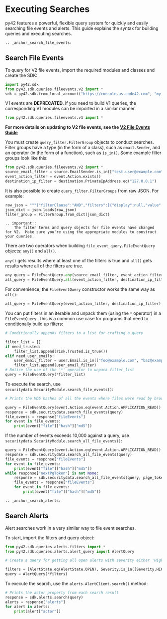 # Executing Searches

py42 features a powerful, flexible query system for quickly and easily searching file events and alerts.
This guide explains the syntax for building queries and executing searches.

```{eval-rst}
.. _anchor_search_file_events:
```
## Search File Events

To query for V2 file events, import the required modules and classes and create the SDK:
```python
import py42.sdk
from py42.sdk.queries.fileevents.v2 import *
sdk = py42.sdk.from_local_account("https://console.us.code42.com", "my_username", "my_password")
```

V1 events are **DEPRECATED**.  If you need to build V1 queries, the corresponding V1 modules can be imported in a similar manner.

```python
from py42.sdk.queries.fileevents.v1 import *
```

**For more details on updating to V2 file events, see the [V2 File Events Guide](v2apis.md)**

You must create `query_filter.FilterGroup` objects to conduct searches. Filter groups have a type
(in the form of a class), such as `email.Sender`, and an operator (in the form of a function), such as `is_in()`.
Some example filter groups look like this:

```python
from py42.sdk.queries.fileevents.v2 import *
source_email_filter = source.EmailSender.is_in(["test.user@example.com", "test.sender@example.com"])
event_action_filter = event.Action.exists()
destination_ip_filter = destination.PrivateIpAddress.eq("127.0.0.1")
```

It is also possible to create `query_filter.FilterGroups` from raw JSON. For example:

```python
raw_json = """{"filterClause":"AND","filters":[{"display":null,"value":"P1D","operator":"WITHIN_THE_LAST","term":"eventTimestamp"}]}"""
json_dict = json.loads(raw_json)
filter_group = FilterGroup.from_dict(json_dict)
```

```{eval-rst}
.. important::
    The filter terms and query objects for file events have changed for V2.  Make sure you're using the appropriate modules to construct your queries.
```

There are two operators when building `file_event_query.FileEventQuery` objects: `any()` and `all()`.

`any()` gets results where at least one of the filters is true and `all()` gets results where all of the filters are true.

```python
any_query = FileEventQuery.any(source_email_filter, event_action_filter)
all_query = FileEventQuery.all(event_action_filter, destination_ip_filter)
```

For convenience, the `FileEventQuery` constructor works the same way as `all()`:

```python
all_query = FileEventQuery(event_action_filter, destination_ip_filter)
```

You can put filters in an iterable and unpack them (using the `*` operator) in a `FileEventQuery`. This is a common
use case for programs that need to conditionally build up filters:

```python
# Conditionally appends filters to a list for crafting a query

filter_list = []
if need_trusted:
    filter_list.append(risk.Trusted.is_true())
elif need_user_emails:
    user_email_filter = user.Email.is_in(["foo@example.com", "baz@example.com"])
    filter_list.append(user_email_filter)
# Notice the use of the '*' operator to unpack filter_list
query = FileEventQuery(*filter_list)
```

To execute the search, use `securitydata.SecurityModule.search_file_events()`:

```python
# Prints the MD5 hashes of all the events where files were read by browser or other app.

query = FileEventQuery(event.Action.eq(event.Action.APPLICATION_READ))
response = sdk.securitydata.search_file_events(query)
file_events = response["fileEvents"]
for event in file_events:
    print(event["file"]["hash"]["md5"])
```

If the number of events exceeds 10,000 against a query, use `securitydata.SecurityModule.search_all_file_events()`:

```python
query = FileEventQuery(event.Action.eq(event.Action.APPLICATION_READ))
response = sdk.securitydata.search_all_file_events(query)
file_events = response["fileEvents"]
for event in file_events:
    print(event["file"]["hash"]["md5"])
while response["nextPgToken"] is not None:
    response = sdk.securitydata.search_all_file_events(query, page_token=response["nextPgToken"])
    file_events = response["fileEvents"]
    for event in file_events:
        print(event["file"]["hash"]["md5"])
```

```{eval-rst}
.. _anchor_search_alerts:
```
## Search Alerts

Alert searches work in a very similar way to file event searches.

To start, import the filters and query object:

```python
from py42.sdk.queries.alerts.filters import *
from py42.sdk.queries.alerts.alert_query import AlertQuery

# Create a query for getting all open alerts with severity either 'High' or 'Medium'.

filters = [AlertState.eq(AlertState.OPEN), Severity.is_in([Severity.HIGH, Severity.MEDIUM])]
query = AlertQuery(*filters)
```

To execute the search, use the `alerts.AlertClient.search()` method:

```python
# Prints the actor property from each search result
response = sdk.alerts.search(query)
alerts = response["alerts"]
for alert in alerts:
    print(alert["actor"])
```
